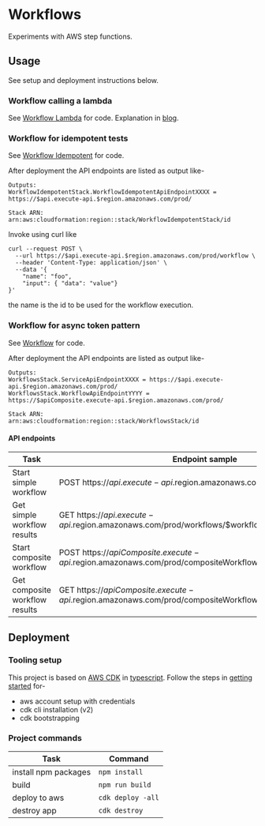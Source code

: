 # Workflows

Experiments with AWS step functions.

## Usage

See setup and deployment instructions below.

### Workflow calling a lambda

See [Workflow Lambda](./lib/workflows-lambda.ts) for code. Explanation in [blog](https://rahulrevo.substack.com/p/tech-workflow-basics-with-aws-step).

### Workflow for idempotent tests

See [Workflow Idempotent](./lib/workflows-idempotent.ts) for code.

After deployment the API endpoints are listed as output like-

```shell
Outputs:
WorkflowIdempotentStack.WorkflowIdempotentApiEndpointXXXX = https://$api.execute-api.$region.amazonaws.com/prod/

Stack ARN:
arn:aws:cloudformation:region::stack/WorkflowIdempotentStack/id
```

Invoke using curl like

```shell
curl --request POST \
  --url https://$api.execute-api.$region.amazonaws.com/prod/workflow \
  --header 'Content-Type: application/json' \
  --data '{
	"name": "foo",
	"input": { "data": "value"}
}'
```

the name is the id to be used for the workflow execution.

### Workflow for async token pattern

See [Workflow](./lib/workflows-stack.ts) for code.

After deployment the API endpoints are listed as output like-

```shell
Outputs:
WorkflowsStack.ServiceApiEndpointXXXX = https://$api.execute-api.$region.amazonaws.com/prod/
WorkflowsStack.WorkflowApiEndpointYYYY = https://$apiComposite.execute-api.$region.amazonaws.com/prod/

Stack ARN:
arn:aws:cloudformation:region::stack/WorkflowsStack/id
```

#### API endpoints

| Task                           | Endpoint sample                                                                                          |
| ------------------------------ | -------------------------------------------------------------------------------------------------------- |
| Start simple workflow          | POST https://$api.execute-api.$region.amazonaws.com/prod/workflows                                       |
| Get simple workflow results    | GET https://$api.execute-api.$region.amazonaws.com/prod/workflows/$workflowId                            |
| Start composite workflow       | POST https://$apiComposite.execute-api.$region.amazonaws.com/prod/compositeWorkflows                     |
| Get composite workflow results | GET https://$apiComposite.execute-api.$region.amazonaws.com/prod/compositeWorkflows/$compositeWorkflowId |

## Deployment

### Tooling setup

This project is based on [AWS CDK](https://docs.aws.amazon.com/cdk/v2/guide/home.html)
in [typescript](https://docs.aws.amazon.com/cdk/v2/guide/work-with-cdk-typescript.html). Follow the steps
in [getting started](https://docs.aws.amazon.com/cdk/v2/guide/getting_started.html) for-

- aws account setup with credentials
- cdk cli installation (v2)
- cdk bootstrapping

### Project commands

| Task                 | Command           |
| -------------------- | ----------------- |
| install npm packages | `npm install`     |
| build                | `npm run build`   |
| deploy to aws        | `cdk deploy -all` |
| destroy app          | `cdk destroy`     |
